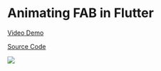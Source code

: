 # Animating FAB in Flutter

[Video Demo](https://youtu.be/ijHEylEPfYQ)

[Source Code](../source/animating-fab-in-flutter.dart)

![](../images/animating-fab-in-flutter.jpg)
